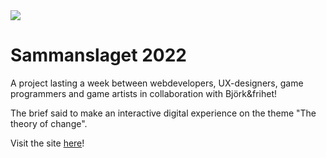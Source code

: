 <img src="https://media.giphy.com/media/FoQMlUR49RFyHBKYlH/giphy.gif">

# Sammanslaget 2022

A project lasting a week between webdevelopers, UX-designers, game programmers and game artists in collaboration with Björk&frihet!

The brief said to make an interactive digital experience on the theme "The theory of change".

Visit the site [here](https://guiltrip.vercel.app/)! 



